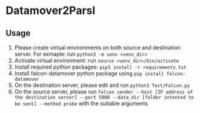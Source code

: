 # Datamover2Parsl

## Usage

1. Please create virtual environments on both source and destination server. For exmaple: run `python3 -m venv <venv_dir>`
2. Activate virtual environment: run `source <venv_dir>/bin/activate`
3. Install required python packages: `pip3 install -r requirements.txt`
4. Install falcon-datamover python package using `pip install falcon-datamover`
5. On the destination server, please edit and run `python3 Test/Falcon.py`
6. On the source server, please run `falcon sender --host [IP address of the destination server] --port 5000 --data_dir [folder intented to be sent] --method probe` with the suitable arguments
